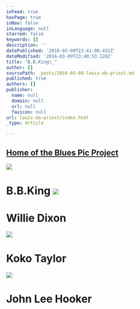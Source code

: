 ```yaml
---
inFeed: true
hasPage: true
inNav: false
inLanguage: null
starred: false
keywords: []
description: ''
datePublished: '2016-03-09T23:41:00.451Z'
dateModified: '2016-03-09T23:40:53.120Z'
title: "B.B.King\_"
author: []
sourcePath: _posts/2016-03-09-louis-de-priest.md
published: true
authors: []
publisher:
  name: null
  domain: null
  url: null
  favicon: null
url: louis-de-priest/index.html
_type: Article

---
```

## 

## [Home of the Blues Pic Project][0]
![](https://the-grid-user-content.s3-us-west-2.amazonaws.com/c014ffd2-cbfa-41aa-a678-5d9878bca25d.jpg)

# B.B.King ![](https://the-grid-user-content.s3-us-west-2.amazonaws.com/d921b2c4-70fd-43c0-8b65-9e2f18edf088.jpg)

# Willie Dixon
![](https://the-grid-user-content.s3-us-west-2.amazonaws.com/0e098d64-99ca-493d-bf98-262fea7c6dfb.jpg)

# Koko Taylor
![](https://the-grid-user-content.s3-us-west-2.amazonaws.com/5dbb8c3d-277d-4def-91b6-39a686b477ab.jpg)

# John Lee Hooker

[0]: null